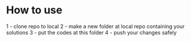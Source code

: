 # How to use

 1 - clone repo to local
 2 - make a new folder at local repo containing your solutions
 3 - put the codes at this folder
 4 - push your changes safely
